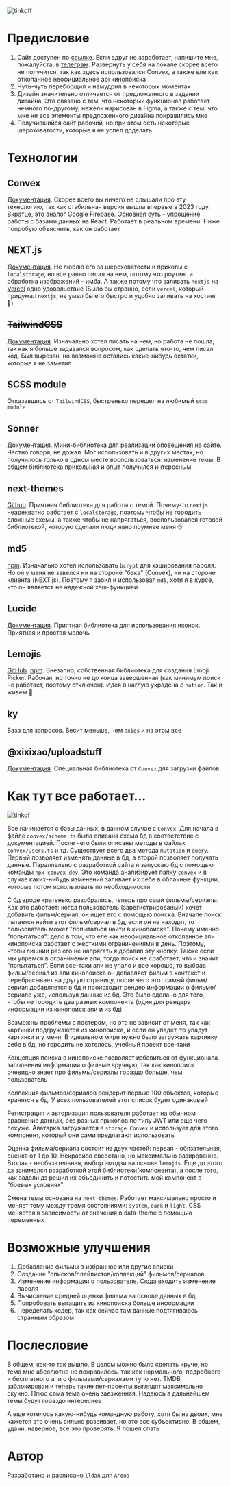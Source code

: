 ![tinkoff](https://i.ibb.co/JRDHRDM/tink.png)

# Предисловие

1. Сайт доступен по [ссылке](https://hw5-agona-lldan.vercel.app/). Если вдруг не заработает, напишите мне, пожалуйста, в [телеграм](https://t.me/lld4n). Развернуть у себя на локале скорее всего не получится, так как здесь использовался Convex, а также еле как откопанное неофициальное api кинопоиска
2. Чуть-чуть переборщил и намудрил в некоторых моментах
3. Дизайн значительно отличается от предложенного в задании дизайна. Это связано с тем, что некоторый функционал работает немного по-другому, нежели нарисован в Figma, а также с тем, что мне не все элементы предложенного дизайна понравились мне
4. Получившийся сайт рабочий, но при этом есть некоторые шероховатости, которые я не успел доделать

# Технологии

## Convex

[Документация](https://www.convex.dev/). Скорее всего вы ничего не слышали про эту технологию, так как стабильная версия вышла впервые в 2023 году. Вкратце, это аналог Google Firebase. Основная суть - упрощение работы с базами данных на React. Работает в реальном времени. Ниже попробую объяснить, как он работает

## NEXT.js

[Документация](https://nextjs.org/). Не люблю его за шероховатости и приколы с `localstorage`, но все равно писал на нем, потому что роутинг и обработка изображений - имба. А также потому что заливать `nextjs` на [Vercel](https://vercel.com/) одно удовольствие (Было бы странно, если `vercel`, который придумал `nextjs`, не умел бы его быстро и удобно заливать на хостинг 🫠)

## ~~TailwindCSS~~

[Документация](https://tailwindcss.com/). Изначально хотел писать на нем, но работа не пошла, так как я больше задавался вопросом, как сделать что-то, чем писал код. Был вырезан, но возможно остались какие-нибудь остатки, которые я не заметил

## SCSS module

Отказавшись от `TailwindCSS`, быстренько перешел на любимый `scss module`

## Sonner

[Документация](https://sonner.emilkowal.ski/). Мини-библиотека для реализации оповещения на сайте. Честно говоря, не дожал. Мог использовать и в других местах, но получилось только в одном месте воспользоваться: изменение темы. В общем библиотека прикольная и опыт получился интересным

## next-themes

[Github](https://github.com/pacocoursey/next-themes). Приятная библиотека для работы с темой. Почему-то `nextjs` неадекватно работает с `localstorage`, поэтому чтобы не городить сложные схемы, а также чтобы не напрягаться, воспользовался готовой библиотекой, которую сделали люди явно поумнее меня 🤓

## md5

[npm](https://www.npmjs.com/package/md5). Изначально хотел использовать `bcrypt` для хэширования пароля. Но он у меня не завелся ни на стороне "бэка" (Convex), ни на стороне клиента (NEXT.js). Поэтому я забил и использовал `md5`, хотя я в курсе, что он является не надежной хэш-функцией

## Lucide

[Документация](https://lucide.dev/). Приятная библиотека для использования иконок. Приятная и простая мелочь

## Lemojis

[GitHub](https://github.com/lld4n/lemojis). [npm](https://www.npmjs.com/package/lemojis). Внезапно, собственная библиотека для создания Emoji Picker. Рабочая, но точно не до конца завершенная (как минимум поиск не работает, поэтому отключен). Идея в наглую украдена с `notion`. Так и живем 🫡

## ky

База для запросов. Весит меньше, чем `axios` и на этом все

## @xixixao/uploadstuff

[Документация](https://uploadstuff.dev/introduction). Специальная библиотека от `Convex` для загрузки файлов

# Как тут все работает...

![tinkof](https://i.ibb.co/MhFbyvL/tink2.png)

Все начинается с базы данных, в данном случае с `Convex`. Для начала в файле `convex/schema.ts` была описана схема бд в соответствие с документацией. После чего были описаны методы в файлах `convex/users.ts` и тд. Существует всего два метода `mutation` и `query`. Первый позволяет изменять данные в бд, а второй позволяет получать данные. Параллельно с разработкой сайта я запускаю бд с помощью команды `npx convex dev`. Это команда анализирует папку `convex` и в случае каких-нибудь изменений заливает их себе в облачные функции, которые потом использовать по необходимости

С бд вроде кратенько разобрались, теперь про сами фильмы/сериалы. Как это работает: когда пользователь (зарегистрированый) хочет добавить фильм/сериал, он ищет его с помощью поиска. Вначале поиск пытается найти этот фильм/сериал в бд, если он не находит, то пользователь может "попытаться найти в кинопоиске". Почему именно "попытаться": дело в том, что еле как неофициальное откопанное апи кинопоиска работает с жесткими ограничениями в день. Поэтому, чтобы лишний раз его не напрягать я добавил эту кнопку. Также если мы упремся в ограничение апи, тогда поиск не сработает, что и значит "попытаться". Если все-таки апи не упало и все хорошо, то выбрав фильм/сериал из апи кинопоиска он добавляет фильм в контекст и перебрасывает на другую страницу, после чего этот самый фильм/сериал добавляется в бд и происходит рендер информации о фильме/сериале уже, используя данные из бд. Это было сделано для того, чтобы не городить два разных компонента (один для рендера информации из кинопоиск апи и из бд)

Возможны проблемы с постером, но это не зависит от меня, так как картинки подгружаются из кинопоиска, и если он упадет, то упадут картинки и у меня. В идеальном мире нужно было загружать картинку себе в бд, но городить не хотелось, учебный проект все-таки

Концепция поиска в кинопоиске позволяет избавиться от функционала заполнения информации о фильме вручную, так как кинопоиск очевидно знает про фильмы/сериалы гораздо больше, чем пользователь

Коллекция фильмов/сериалов рендерит первые 100 объектов, которые хранятся в бд. У всех пользователей этот список будет одинаковый

Регистрация и авторизация пользователя работает на обычном сравнение данных, без разных приколов по типу JWT или еще чего похуже. Аватарка загружается в `storage Convex` и использует для этого компонент, который они сами предлагают использовать

Оценка фильма/сериала состоит из двух частей: первая - обязательная, оценка от 1 до 10. Некрасиво сверстано, но максимально базированно. Вторая - необязательная, выбор эмодзи на основе `lemojis`. Еще до этого дз занимался разработкой этой библиотеки(компонента), а после того, как задали дз решил их объединить и потестить мой компонент в "боевых условиях"

Смена темы основана на `next-themes`. Работает максимально просто и меняет тему между тремя состояниями: `system`, `dark` и `light`. CSS меняется в зависимости от значения в data-theme с помощью переменных

# Возможные улучшения

1. Добавление фильмы в избранное или другие списки
2. Создание "списков/плейлистов/коллекций" фильмов/сериалов
3. Изменение информации о пользователе. Сюда входить изменение пароля
4. Вычисление средней оценки фильма на основе данных в бд
5. Попробовать вытащить из кинопоиска больше информации
6. Переделать хедер, так как сейчас там данные подтягиваюсь странным образом

# Послесловие

В общем, как-то так вышло. В целом можно было сделать круче, но тема мне абсолютно не понравилось, так как нормального, подробного и бесплатного апи с фильмами/сериалами тупо нет. TMDB заблокирован и теперь такие пет-проекты выглядят максимально скучно. Плюс сама тема очень заезженная. Надеюсь в дальнейшем темы будут гораздо интереснее

А еще хотелось какую-нибудь командную работу, хотя бы на двоих, мне кажется это очень сильно развивает, но это все субъективно. В общем, удачи, наверное, все это проверять. Я пошел спать

# Автор

Разработано и расписано `lldan` для `Агона`